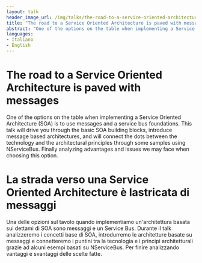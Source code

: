 ```yaml
---
layout: talk
header_image_url: /img/talks/the-road-to-a-service-oriented-architecture-is-paved-with-messages.jpg
title: "The road to a Service Oriented Architecture is paved with messages"
abstract: "One of the options on the table when implementing a Service Oriented Architecture (SOA) is to use messages and a service bus foundations. This talk will drive you through the basic SOA building blocks, introduce message based architectures, and will connect the dots between the technology and the architectural principles through some samples using NServiceBus. Finally analyzing advantages and issues we may face when choosing this option."
languages:
- Italiano
- English
---
```


# The road to a Service Oriented Architecture is paved with messages

One of the options on the table when implementing a Service Oriented Architecture (SOA) is to use messages and a service bus foundations. This talk will drive you through the basic SOA building blocks, introduce message based architectures, and will connect the dots between the technology and the architectural principles through some samples using NServiceBus. Finally analyzing advantages and issues we may face when choosing this option.

# La strada verso una Service Oriented Architecture è lastricata di messaggi

Una delle opzioni sul tavolo quando implementiamo un'architettura basata sui dettami di SOA sono messaggi e un Service Bus. Durante il talk analizzeremo i concetti base di SOA, introdurremo le architetture basate su messaggi e connetteremo i puntini tra la tecnologia e i principi architetturali grazie ad alcuni esempi basati su NServiceBus. Per finire analizzando vantaggi e svantaggi delle scelte fatte.
